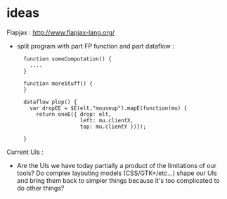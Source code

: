 # ideas

Flapjax : http://www.flapjax-lang.org/
  * split program with part FP function and part dataflow :
    ```
      function someComputation() {
        ....
      }

      function moreStuff() {
      }

      dataflow plop() {
        var dropEE = $E(elt,"mouseup").mapE(function(mu) {
          return oneE({ drop: elt,
                        left: mu.clientX,
                        top: mu.clientY })});

      }
    ```

Current UIs :
  * Are the UIs we have today partially a product of the limitations of our
    tools? Do complex layouting models (CSS/GTK+/etc...) shape our UIs and
    bring them back to simpler things because it's too complicated to do
    other things?
